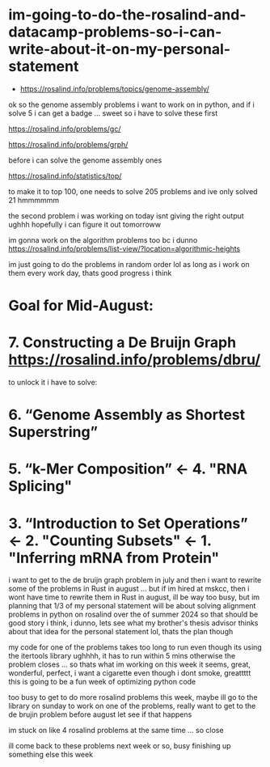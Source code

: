 # im-going-to-do-the-rosalind-and-datacamp-problems-so-i-can-write-about-it-on-my-personal-statement

* https://rosalind.info/problems/topics/genome-assembly/

ok so the genome assembly problems i want to work on in python, and if i solve 5 i can get a badge ... sweet so i have to solve these first

https://rosalind.info/problems/gc/

https://rosalind.info/problems/grph/

before i can solve the genome assembly ones

https://rosalind.info/statistics/top/

to make it to top 100, one needs to solve 205 problems and ive only solved 21 hmmmmmm

the second problem i was working on today isnt giving the right output ughhh hopefully i can figure it out tomorroww

im gonna work on the algorithm problems too bc i dunno https://rosalind.info/problems/list-view/?location=algorithmic-heights

im just going to do the problems in random order lol as long as i work on them every work day, thats good progress i think

# Goal for Mid-August: 
# 7. Constructing a De Bruijn Graph https://rosalind.info/problems/dbru/
to unlock it i have to solve: 
# 6. “Genome Assembly as Shortest Superstring”
# 5. “k-Mer Composition” <- 4. "RNA Splicing"
# 3. “Introduction to Set Operations” <- 2. "Counting Subsets" <- 1. "Inferring mRNA from Protein"

i want to get to the de bruijn graph problem in july and then i want to rewrite some of the problems in Rust in august ... but if im hired at mskcc, then i wont have time to rewrite them in Rust in august, ill be way too busy, but im planning that 1/3 of my personal statement will be about solving alignment problems in python on rosalind over the of summer 2024 so that should be good story i think, i dunno, lets see what my brother's thesis advisor thinks about that idea for the personal statement lol, thats the plan though

my code for one of the problems takes too long to run even though its using the itertools library ughhhh, it has to run within 5 mins otherwise the problem closes ... so thats what im working on this week it seems, great, wonderful, perfect, i want a cigarette even though i dont smoke, greattttt this is going to be a fun week of optimizing python code

too busy to get to do more rosalind problems this week, maybe ill go to the library on sunday to work on one of the problems, really want to get to the de brujin problem before august let see if that happens

im stuck on like 4 rosalind problems at the same time ... so close

ill come back to these problems next week or so, busy finishing up something else this week
